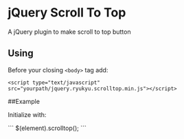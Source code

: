 # jQuery Scroll To Top
A jQuery plugin to make scroll to top button
## Using
Before your closing ```<body>``` tag add:<br>
```
<script type="text/javascript" src="yourpath/jquery.ryukyu.scrolltop.min.js"></script>
```
##Example
<p>Initialize with:</p>
```
$(element).scrolltop();
```
